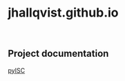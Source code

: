 # jhallqvist.github.io

<br />

## Project documentation

[pyISC](https://jhallqvist.github.io/docs/pyisc/index.html)
